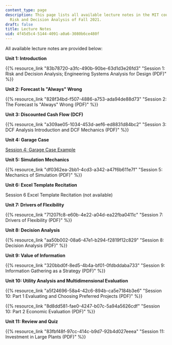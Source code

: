 ```yaml
---
content_type: page
description: This page lists all available lecture notes in the MIT course IDS.333
  Risk and Decision Analysis of Fall 2021.
draft: false
title: Lecture Notes
uid: 4f45d5c4-5144-4091-a0a6-3080b6ce480f
---
```

All available lecture notes are provided below:

**Unit 1: Introduction**

{{% resource_link "83b78720-a3fc-490b-90be-63d1d3e26fd3" "Session 1: Risk and Decision Analysis; Engineering Systems Analysis for Design (PDF)" %}}

**Unit 2: Forecast Is "Always" Wrong**

{{% resource_link "828f34bd-f507-4886-a753-ada94de88d73" "Session 2: The Forecast Is \"Always\" Wrong (PDF)" %}}

**Unit 3: Discounted Cash Flow (DCF)**

{{% resource_link "a309ae05-1034-453d-aef6-ed8831d84bc2" "Session 3: DCF Analysis Introduction and DCF Mechanics (PDF)" %}}

**Unit 4: Garage Case**

[Session 4: Garage Case Example](https://web.mit.edu/deweck/Public/Alstom/deNeufville_et_al_2006.pdf)

**Unit 5: Simulation Mechanics**

{{% resource_link "df0362ea-2bb1-4cd3-a342-a47f6b611e7f" "Session 5: Mechanics of Simulation (PDF)" %}}

**Unit 6: Excel Template Recitation**

Session 6 Excel Template Recitation (not available)

**Unit 7: Drivers of Flexibility**

{{% resource_link "71207fc8-e60b-4e22-a04d-ea22fba0411c" "Session 7: Drivers of Flexibility (PDF)" %}}

**Unit 8: Decision Analysis**

{{% resource_link "aa50b002-08a6-47e1-b294-f2819f12c829" "Session 8: Decision Analysis (PDF)" %}}

**Unit 9: Value of Information** 

{{% resource_link "320bbd0f-8ed5-4b4a-bf01-0fdbddaba733" "Session 9: Information Gathering as a Strategy (PDF)" %}}

**Unit 10: Utility Analysis and Multidimensional Evaluation**

{{% resource_link "a5f24696-58a4-42c6-894b-ca5e7184b3e6" "Session 10: Part 1 Evaluating and Choosing Preferred Projects (PDF)" %}}

{{% resource_link "8d8dd581-fae0-4247-b07c-5a94a5626cdf" "Session 10: Part 2 Economic Evaluation (PDF)" %}}

**Unit 11: Review and Quiz**

{{% resource_link "83fbf48f-97cc-414c-b9d7-92b4d027eeea" "Session 11: Investment in Large Plants (PDF)" %}}